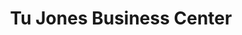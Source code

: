 ---
title: "Tu Jones Business Center"
url: /monrovia/tu-jones-business-center/
shop: Lebensmittel
---